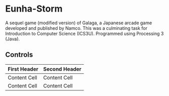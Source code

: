 # Eunha-Storm
A sequel game (modified version) of Galaga, a Japanese arcade game developed and published by Namco. This was a culminating task for Introduction to Computer Science (ICS3U). Programmed using Processing 3 (Java).

## Controls

| First Header  | Second Header |
| ------------- | ------------- |
| Content Cell  | Content Cell  |
| Content Cell  | Content Cell  |
